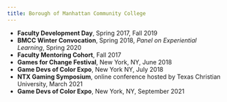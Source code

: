 ```yaml
---
title: Borough of Manhattan Community College
---
```


* **Faculty Development Day**, Spring 2017, Fall 2019
* **BMCC Winter Convocation**, Spring 2018, *Panel on Experiential Learning*, Spring 2020
* **Faculty Mentoring Cohort**, Fall 2017
* **Games for Change Festival**, New York, NY, June 2018
* **Game Devs of Color Expo**, New York NY, July 2018
* **NTX Gaming Symposium**,  online conference hosted by Texas Christian University, March 2021 
* **Game Devs of Color Expo**, New York, NY, September 2021
